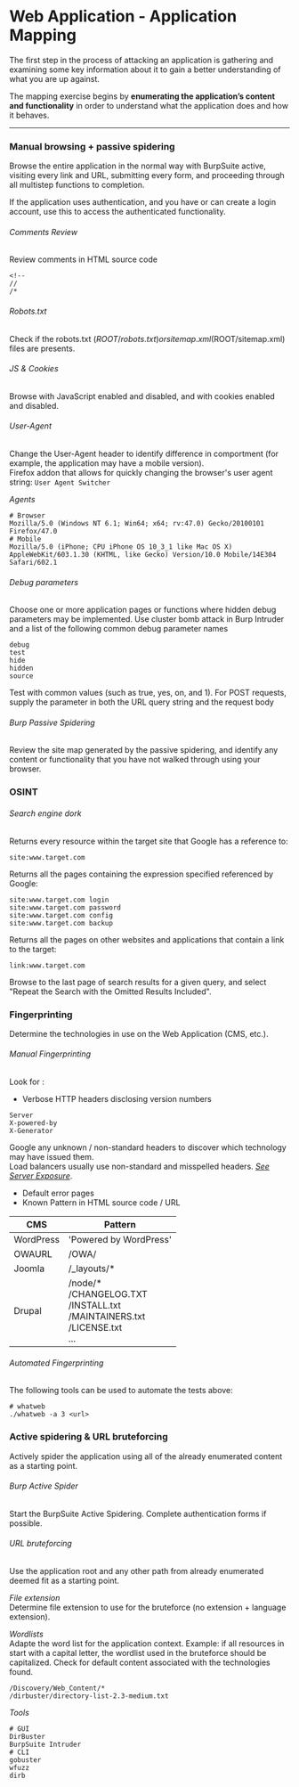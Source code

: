 # Web Application - Application Mapping

The first step in the process of attacking an application is gathering and
examining some key information about it to gain a better understanding of what
you are up against.

The mapping exercise begins by **enumerating the application’s content and
functionality** in order to understand what the application does and
how it behaves.

--------------------------------------------------------------------------------
### Manual browsing + passive spidering

Browse the entire application in the normal way with BurpSuite active,
visiting every link and URL, submitting every form, and proceeding through all
multistep functions to completion.

If the application uses authentication, and you have or can create a login
account, use this to access the authenticated functionality.

###### Comments Review
Review comments in HTML source code
```
<!--
//
/*
```

###### Robots.txt
Check if the robots.txt ($ROOT/robots.txt) or sitemap.xml ($ROOT/sitemap.xml)
files are presents.

###### JS & Cookies
Browse with JavaScript enabled and disabled, and with cookies enabled and
disabled.

###### User-Agent
Change the User-Agent header to identify difference in comportment (for
example, the application may have a mobile version).  
Firefox addon that allows for quickly changing the browser's user agent string:
`User Agent Switcher`

*Agents*
```
# Browser
Mozilla/5.0 (Windows NT 6.1; Win64; x64; rv:47.0) Gecko/20100101 Firefox/47.0
# Mobile
Mozilla/5.0 (iPhone; CPU iPhone OS 10_3_1 like Mac OS X) AppleWebKit/603.1.30 (KHTML, like Gecko) Version/10.0 Mobile/14E304 Safari/602.1
```


###### Debug parameters
Choose one or more application pages or functions where hidden debug parameters
may be implemented.
Use cluster bomb attack in Burp Intruder and a list of the following common
debug parameter names
```
debug
test
hide
hidden
source
```
Test with common values (such as true, yes, on, and 1).
For POST requests, supply the parameter in both the URL query string and the
request body

###### Burp Passive Spidering
Review the site map generated by the passive spidering, and identify any
content or functionality that you have not walked through using your browser.

### OSINT

###### Search engine dork

Returns every resource within the target site that Google has a reference to:
```
site:www.target.com
```

Returns all the pages containing the expression specified referenced by Google:
```
site:www.target.com login
site:www.target.com password
site:www.target.com config
site:www.target.com backup
```

Returns all the pages on other websites and applications that contain a link
to the target:
```
link:www.target.com
```

Browse to the last page of search results for a given query, and select
"Repeat the Search with the Omitted Results Included".


### Fingerprinting

Determine the technologies in use on the Web Application (CMS, etc.).

###### Manual Fingerprinting

Look for :
- Verbose HTTP headers disclosing version numbers
```
Server
X-powered-by
X-Generator
```
Google any unknown / non-standard headers to discover which technology may
have issued them.  
Load balancers usually use non-standard and misspelled headers.
[*See Server Exposure*](./RECON_Server_exposure.md).
- Default error pages
- Known Pattern in HTML source code / URL

CMS | Pattern
---- | ----
WordPress | 'Powered by WordPress'
OWAURL | /OWA/
Joomla | /\_layouts/*
Drupal | /node/\*<br/>/CHANGELOG.TXT<br/>/INSTALL.txt<br/>/MAINTAINERS.txt<br/>/LICENSE.txt<br/>...

###### Automated Fingerprinting

The following tools can be used to automate the tests above:
```
# whatweb
./whatweb -a 3 <url>
```

### Active spidering & URL bruteforcing

Actively spider the application using all of the already enumerated content as
a starting point.

###### Burp Active Spider
Start the BurpSuite Active Spidering.
Complete authentication forms if possible.

###### URL bruteforcing

Use the application root and any other path from already enumerated deemed fit
as a starting point.

*File extension*  
Determine file extension to use for the bruteforce (no extension +
language extension).

*Wordlists*  
Adapte the word list for the application context.
Example: if all resources in start with a capital letter, the wordlist used in
the bruteforce should be capitalized.
Check for default content associated with the technologies found.
```
/Discovery/Web_Content/*
/dirbuster/directory-list-2.3-medium.txt
```
*Tools*
```
# GUI
DirBuster
BurpSuite Intruder
# CLI
gobuster
wfuzz
dirb
```
